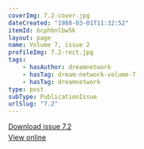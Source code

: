 ```yaml
---
coverImg: 7.2-cover.jpg
dateCreated: "1988-03-01T11:32:52"
itemId: bcphbnlbw5k
layout: page
name: Volume 7, issue 2
profileImg: 7.2-rect.jpg
tags:
    - hasAuthor: dreamnetwork
    - hasTag: dream-network-volume-7
    - hasTag: dreamnetwork
type: post
subType: PublicationIssue
urlSlug: "7.2"
---
```


<p style="margin-block-end: 5px; margin-block-start: 5px;"><a href="../files/pdfs/Volume_7/7.2-Dream-Network-Bulletin_Volume-7-Number-2.pdf" download="">Download issue 7.2</a></p><p style="margin-block-end: 5px; margin-block-start: 5px;"><a href="../files/pdfs/Volume_7/7.2-Dream-Network-Bulletin_Volume-7-Number-2.pdf">View online</a></p>

